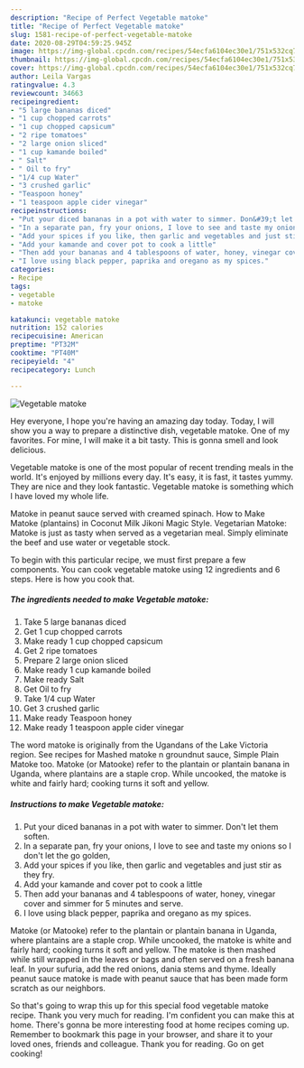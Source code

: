 ```yaml
---
description: "Recipe of Perfect Vegetable matoke"
title: "Recipe of Perfect Vegetable matoke"
slug: 1581-recipe-of-perfect-vegetable-matoke
date: 2020-08-29T04:59:25.945Z
image: https://img-global.cpcdn.com/recipes/54ecfa6104ec30e1/751x532cq70/vegetable-matoke-recipe-main-photo.jpg
thumbnail: https://img-global.cpcdn.com/recipes/54ecfa6104ec30e1/751x532cq70/vegetable-matoke-recipe-main-photo.jpg
cover: https://img-global.cpcdn.com/recipes/54ecfa6104ec30e1/751x532cq70/vegetable-matoke-recipe-main-photo.jpg
author: Leila Vargas
ratingvalue: 4.3
reviewcount: 34663
recipeingredient:
- "5 large bananas diced"
- "1 cup chopped carrots"
- "1 cup chopped capsicum"
- "2 ripe tomatoes"
- "2 large onion sliced"
- "1 cup kamande boiled"
- " Salt"
- " Oil to fry"
- "1/4 cup Water"
- "3 crushed garlic"
- "Teaspoon honey"
- "1 teaspoon apple cider vinegar"
recipeinstructions:
- "Put your diced bananas in a pot with water to simmer. Don&#39;t let them soften."
- "In a separate pan, fry your onions, I love to see and taste my onions so I don&#39;t let the go golden,"
- "Add your spices if you like, then garlic and vegetables and just stir as they fry."
- "Add your kamande and cover pot to cook a little"
- "Then add your bananas and 4 tablespoons of water, honey, vinegar cover and simmer for 5 minutes and serve."
- "I love using black pepper, paprika and oregano as my spices."
categories:
- Recipe
tags:
- vegetable
- matoke

katakunci: vegetable matoke 
nutrition: 152 calories
recipecuisine: American
preptime: "PT32M"
cooktime: "PT40M"
recipeyield: "4"
recipecategory: Lunch

---
```



![Vegetable matoke](https://img-global.cpcdn.com/recipes/54ecfa6104ec30e1/751x532cq70/vegetable-matoke-recipe-main-photo.jpg)

Hey everyone, I hope you're having an amazing day today. Today, I will show you a way to prepare a distinctive dish, vegetable matoke. One of my favorites. For mine, I will make it a bit tasty. This is gonna smell and look delicious.

Vegetable matoke is one of the most popular of recent trending meals in the world. It's enjoyed by millions every day. It's easy, it is fast, it tastes yummy. They are nice and they look fantastic. Vegetable matoke is something which I have loved my whole life.

Matoke in peanut sauce served with creamed spinach. How to Make Matoke (plantains) in Coconut Milk Jikoni Magic Style. Vegetarian Matoke: Matoke is just as tasty when served as a vegetarian meal. Simply eliminate the beef and use water or vegetable stock.


To begin with this particular recipe, we must first prepare a few components. You can cook vegetable matoke using 12 ingredients and 6 steps. Here is how you cook that.

<!--inarticleads1-->

##### The ingredients needed to make Vegetable matoke:

1. Take 5 large bananas diced
1. Get 1 cup chopped carrots
1. Make ready 1 cup chopped capsicum
1. Get 2 ripe tomatoes
1. Prepare 2 large onion sliced
1. Make ready 1 cup kamande boiled
1. Make ready  Salt
1. Get  Oil to fry
1. Take 1/4 cup Water
1. Get 3 crushed garlic
1. Make ready Teaspoon honey
1. Make ready 1 teaspoon apple cider vinegar


The word matoke is originally from the Ugandans of the Lake Victoria region. See recipes for Mashed matoke n groundnut sauce, Simple Plain Matoke too. Matoke (or Matooke) refer to the plantain or plantain banana in Uganda, where plantains are a staple crop. While uncooked, the matoke is white and fairly hard; cooking turns it soft and yellow. 

<!--inarticleads2-->

##### Instructions to make Vegetable matoke:

1. Put your diced bananas in a pot with water to simmer. Don&#39;t let them soften.
1. In a separate pan, fry your onions, I love to see and taste my onions so I don&#39;t let the go golden,
1. Add your spices if you like, then garlic and vegetables and just stir as they fry.
1. Add your kamande and cover pot to cook a little
1. Then add your bananas and 4 tablespoons of water, honey, vinegar cover and simmer for 5 minutes and serve.
1. I love using black pepper, paprika and oregano as my spices.


Matoke (or Matooke) refer to the plantain or plantain banana in Uganda, where plantains are a staple crop. While uncooked, the matoke is white and fairly hard; cooking turns it soft and yellow. The matoke is then mashed while still wrapped in the leaves or bags and often served on a fresh banana leaf. In your sufuria, add the red onions, dania stems and thyme. Ideally peanut sauce matoke is made with peanut sauce that has been made form scratch as our neighbors. 

So that's going to wrap this up for this special food vegetable matoke recipe. Thank you very much for reading. I'm confident you can make this at home. There's gonna be more interesting food at home recipes coming up. Remember to bookmark this page in your browser, and share it to your loved ones, friends and colleague. Thank you for reading. Go on get cooking!
